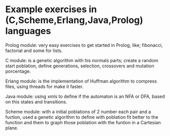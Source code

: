 # Example exercises in (C,Scheme,Erlang,Java,Prolog) languages

Prolog module: very easy exercises to get started in Prolog, like; fibonacci, factorial and some for lists.


C module: is a genetic algorithm with his normals parts; create a random start poblation, define generations, selection, crossovers and mutation porcentage.

Erlang module: is the implementation of Huffman algorithm to compress files, using threads for make it faster.

Java module: using xmls to define if the automaton is an NFA or DFA, based on this states and transitions.

Scheme module: with a initial poblations of 2 number each pair and a fuction, used a genetic algorithm to define with poblation fit better to the function and them to graph those poblation with the funtion in a 
Cartesian plane.
